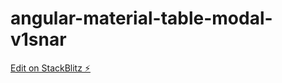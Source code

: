 # angular-material-table-modal-v1snar

[Edit on StackBlitz ⚡️](https://stackblitz.com/edit/angular-material-table-modal-v1snar)